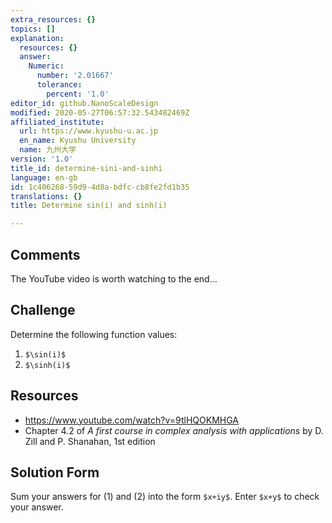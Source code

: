 ```yaml
---
extra_resources: {}
topics: []
explanation:
  resources: {}
  answer:
    Numeric:
      number: '2.01667'
      tolerance:
        percent: '1.0'
editor_id: github.NanoScaleDesign
modified: 2020-05-27T06:57:32.543482469Z
affiliated_institute:
  url: https://www.kyushu-u.ac.jp
  en_name: Kyushu University
  name: 九州大学
version: '1.0'
title_id: determine-sini-and-sinhi
language: en-gb
id: 1c406268-59d9-4d8a-bdfc-cb8fe2fd1b35
translations: {}
title: Determine sin(i) and sinh(i)

---
```


## Comments

The YouTube video is worth watching to the end...

## Challenge
Determine the following function values:

1. `$\sin(i)$`
1. `$\sinh(i)$`

## Resources
- https://www.youtube.com/watch?v=9tlHQOKMHGA
- Chapter 4.2 of *A first course in complex analysis with applications* by D. Zill and P. Shanahan, 1st edition


## Solution Form
Sum your answers for (1) and (2) into the form `$x+iy$`.
Enter `$x+y$` to check your answer.
